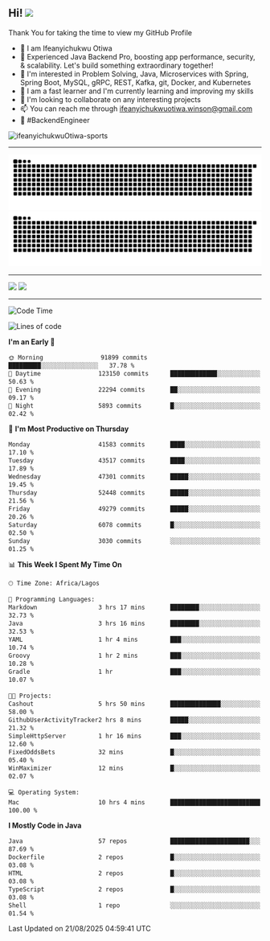 <!-- BLOG-POST-LIST:START --><!-- BLOG-POST-LIST:END -->

## Hi! <img src="https://media.giphy.com/media/hvRJCLFzcasrR4ia7z/giphy.gif" width="4%"> 

Thank You for taking the time to view my GitHub Profile

- 👋 I am Ifeanyichukwu Otiwa
- 🚀 Experienced Java Backend Pro, boosting app performance, security, & scalability. Let's build something extraordinary together!
- 👀 I'm interested in Problem Solving, Java, Microservices with Spring, Spring Boot, MySQL, gRPC, REST, Kafka, git, Docker, and Kubernetes
- 🌱 I am a fast learner and I'm currently learning and improving my skills
- 💞️ I'm looking to collaborate on any interesting projects
- 📫 You can reach me through ifeanyichukwuotiwa.winson@gmail.com
- 🚀 #BackendEngineer

<p align="left" marginTop="10px"> <img src="https://komarev.com/ghpvc/?username=ifeanyichukwuOtiwa-sports&label=Profile%20views&color=0e75b6&style=for-the-badge" alt="ifeanyichukwuOtiwa-sports" /> </p>

***

<!--🐍📈SNAKEGRAPH / 🌐WEBSITE: https://github.com/Platane/snk -->
![github contribution grid snake animation](https://raw.githubusercontent.com/ifeanyichukwuOtiwa-sports/ifeanyichukwuOtiwa-sports/output/github-contribution-grid-snake-dark.svg#gh-dark-mode-only)![github contribution grid snake animation](https://raw.githubusercontent.com/ifeanyichukwuOtiwa-sports/ifeanyichukwuOtiwa-sports/output/github-contribution-grid-snake.svg#gh-light-mode-only)

***

<p float="left">
  <img float="left" src="https://github-readme-stats.vercel.app/api?username=ifeanyichukwuOtiwa-sports&count_private=true&include_all_commits=true&theme=react&show_icons=true" />
  <img float="right" src="https://github-readme-stats.vercel.app/api/top-langs/?username=ifeanyichukwuOtiwa-sports&layout=compact&show_icons=true&theme=react" /> 
</p>

***



<!--START_SECTION:waka-->
![Code Time](http://img.shields.io/badge/Code%20Time-4%2C108%20hrs%2030%20mins-blue)

![Lines of code](https://img.shields.io/badge/From%20Hello%20World%20I%27ve%20Written-65.4%20million%20lines%20of%20code-blue)

**I'm an Early 🐤** 

```text
🌞 Morning                91899 commits       █████████░░░░░░░░░░░░░░░░   37.78 % 
🌆 Daytime                123150 commits      █████████████░░░░░░░░░░░░   50.63 % 
🌃 Evening                22294 commits       ██░░░░░░░░░░░░░░░░░░░░░░░   09.17 % 
🌙 Night                  5893 commits        █░░░░░░░░░░░░░░░░░░░░░░░░   02.42 % 
```
📅 **I'm Most Productive on Thursday** 

```text
Monday                   41583 commits       ████░░░░░░░░░░░░░░░░░░░░░   17.10 % 
Tuesday                  43517 commits       ████░░░░░░░░░░░░░░░░░░░░░   17.89 % 
Wednesday                47301 commits       █████░░░░░░░░░░░░░░░░░░░░   19.45 % 
Thursday                 52448 commits       █████░░░░░░░░░░░░░░░░░░░░   21.56 % 
Friday                   49279 commits       █████░░░░░░░░░░░░░░░░░░░░   20.26 % 
Saturday                 6078 commits        █░░░░░░░░░░░░░░░░░░░░░░░░   02.50 % 
Sunday                   3030 commits        ░░░░░░░░░░░░░░░░░░░░░░░░░   01.25 % 
```


📊 **This Week I Spent My Time On** 

```text
🕑︎ Time Zone: Africa/Lagos

💬 Programming Languages: 
Markdown                 3 hrs 17 mins       ████████░░░░░░░░░░░░░░░░░   32.73 % 
Java                     3 hrs 16 mins       ████████░░░░░░░░░░░░░░░░░   32.53 % 
YAML                     1 hr 4 mins         ███░░░░░░░░░░░░░░░░░░░░░░   10.74 % 
Groovy                   1 hr 2 mins         ███░░░░░░░░░░░░░░░░░░░░░░   10.28 % 
Gradle                   1 hr                ███░░░░░░░░░░░░░░░░░░░░░░   10.07 % 

🐱‍💻 Projects: 
Cashout                  5 hrs 50 mins       ██████████████░░░░░░░░░░░   58.00 % 
GithubUserActivityTracker2 hrs 8 mins        █████░░░░░░░░░░░░░░░░░░░░   21.32 % 
SimpleHttpServer         1 hr 16 mins        ███░░░░░░░░░░░░░░░░░░░░░░   12.60 % 
FixedOddsBets            32 mins             █░░░░░░░░░░░░░░░░░░░░░░░░   05.40 % 
WinMaximizer             12 mins             █░░░░░░░░░░░░░░░░░░░░░░░░   02.07 % 

💻 Operating System: 
Mac                      10 hrs 4 mins       █████████████████████████   100.00 % 
```

**I Mostly Code in Java** 

```text
Java                     57 repos            ██████████████████████░░░   87.69 % 
Dockerfile               2 repos             █░░░░░░░░░░░░░░░░░░░░░░░░   03.08 % 
HTML                     2 repos             █░░░░░░░░░░░░░░░░░░░░░░░░   03.08 % 
TypeScript               2 repos             █░░░░░░░░░░░░░░░░░░░░░░░░   03.08 % 
Shell                    1 repo              ░░░░░░░░░░░░░░░░░░░░░░░░░   01.54 % 
```




 Last Updated on 21/08/2025 04:59:41 UTC
<!--END_SECTION:waka-->

<!--
<p align="center">
![trophy](https://github-profile-trophy.vercel.app/?username=ifeanyichukwuOtiwa-sports&theme=onedark) (https://github.com/ryo-ma/github-profile-trophy)
</p>
-->

<!---
ifeanyi-otiwa/ifeanyi-otiwa is a ✨ special ✨ repository because its `README.md` (this file) appears on your GitHub profile.
You can click the Preview link to take a look at your changes.
--->
